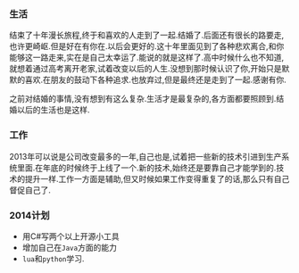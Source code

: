 

### 生活

结束了十年漫长旅程,终于和喜欢的人走到了一起.结婚了.后面还有很长的路要走,也许更崎岖.但是好在有你在.以后会更好的.这十年里面见到了各种悲欢离合,和你能够这一路走来,实在是自己太幸运了.能说的就是这样了.高中时候什么也不知道,就想着通过高考离开老家,试着改变以后的人生.没想到那时候认识了你,开始只是默默的喜欢.在朋友的鼓动下各种追求.也放弃过,但是最终还是走到了一起.感谢有你.

之前对结婚的事情,没有想到有这么复杂.生活才是最复杂的,各方面都要照顾到.结婚以后的生活也是这样.

### 工作

2013年可以说是公司改变最多的一年,自己也是,试着把一些新的技术引进到生产系统里面.在年底的时候终于上线了一个.新的技术,始终还是要靠自己才能学到的.技术的提升一样.工作一方面是辅助,但又时候如果工作变得重复了的话,那么只有自己督促自己了.

### 2014计划

* 用C#写两个以上开源小工具
* 增加自己在`Java`方面的能力
* `lua`和`python`学习.